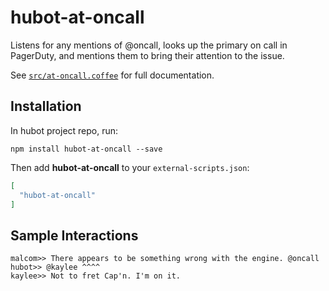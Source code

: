 # hubot-at-oncall

Listens for any mentions of @oncall, looks up the primary on call in PagerDuty, and mentions them to bring their attention to the issue.

See [`src/at-oncall.coffee`](src/at-oncall.coffee) for full documentation.

## Installation

In hubot project repo, run:

`npm install hubot-at-oncall --save`

Then add **hubot-at-oncall** to your `external-scripts.json`:

```json
[
  "hubot-at-oncall"
]
```

## Sample Interactions

```
malcom>> There appears to be something wrong with the engine. @oncall
hubot>> @kaylee ^^^^
kaylee>> Not to fret Cap'n. I'm on it.
```
